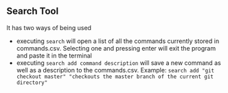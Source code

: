 ## Search Tool
It has two ways of being used
- executing `search` will open a list of all the commands currently stored in commands.csv. Selecting one and pressing enter will exit the program and paste it in the terminal
- executing `search add command description` will save a new command as well as a description to the commands.csv. Example: `search add "git checkout master" "checkouts the master branch of the current git directory"`